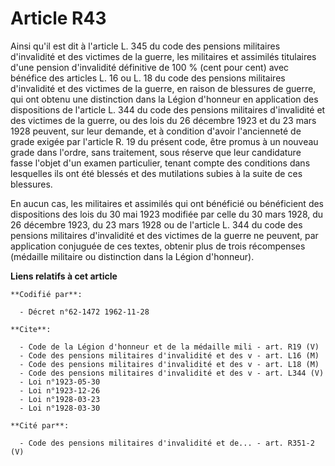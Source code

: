 # Article R43

Ainsi qu'il est dit à l'article L. 345 du code des pensions militaires d'invalidité et des victimes de la guerre, les
militaires et assimilés titulaires d'une pension d'invalidité définitive de 100  % (cent pour cent) avec bénéfice des
articles L. 16 ou L. 18 du code des pensions militaires d'invalidité et des victimes de la guerre, en raison de blessures de
guerre, qui ont obtenu une distinction dans la Légion d'honneur en application des dispositions de l'article L. 344 du code
des pensions militaires d'invalidité et des victimes de la guerre, ou des lois du 26 décembre 1923 et du 23 mars 1928
peuvent, sur leur demande, et à condition d'avoir l'ancienneté de grade exigée par l'article R. 19 du présent code, être
promus à un nouveau grade dans l'ordre, sans traitement, sous réserve que leur candidature fasse l'objet d'un examen
particulier, tenant compte des conditions dans lesquelles ils ont été blessés et des mutilations subies à la suite de ces
blessures. 

En aucun cas, les militaires et assimilés qui ont bénéficié ou bénéficient des dispositions des lois du 30 mai 1923 modifiée
par celle du 30 mars 1928, du 26 décembre 1923, du 23 mars 1928 ou de l'article L. 344 du code des pensions militaires
d'invalidité et des victimes de la guerre ne peuvent, par application conjuguée de ces textes, obtenir plus de trois
récompenses (médaille militaire ou distinction dans la Légion d'honneur).

**Liens relatifs à cet article**

	**Codifié par**:

	  - Décret n°62-1472 1962-11-28

	**Cite**:

	  - Code de la Légion d'honneur et de la médaille mili - art. R19 (V)
	  - Code des pensions militaires d'invalidité et des v - art. L16 (M)
	  - Code des pensions militaires d'invalidité et des v - art. L18 (M)
	  - Code des pensions militaires d'invalidité et des v - art. L344 (V)
	  - Loi n°1923-05-30
	  - Loi n°1923-12-26
	  - Loi n°1928-03-23
	  - Loi n°1928-03-30

	**Cité par**:

	  - Code des pensions militaires d'invalidité et de... - art. R351-2 (V)
